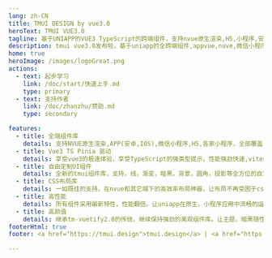 ```yaml
---
lang: zh-CN
title: TMUI DESIGN by vue3.0
heroText: TMUI VUE3.0
tagline: 基于UNIAPP的VUE3 TypeScript的跨端组件，支持nvue原生渲染,H5,小程序,安卓,IOS等全端组件库
description: tmui vue3.0发布啦，基于uniapp的全跨端组件,appvue,nuve,微信小程序，淘宝，京东等小程序,H5的支持
home: true
heroImage: /images/logoGreat.png
actions:
  - text: 起步学习
    link: /doc/start/快速上手.md
    type: primary
  - text: 支持作者
    link: /doc/zhanzhu/赞助.md
    type: secondary

features:
  - title: 全端组件库
    details: 支持NVUE原生渲染,APP(安卓,IOS),微信小程序,H5,各家小程序，全部覆盖，一库在手，遍地走!
  - title: Vue3 TS Pinia 驱动
    details: 享受vue3的极速体验，享受TypeScript的强类型提示，性能强劲快速,vite编译速度极快。
  - title: 自由定制UI组件
    details: 全新的tmui组件库，支持，线，渐变，暗黑，背景，圆角，投影等全方位的自定，每个组件都享有个性化的权力，不再千篇一律！
  - title: CSS布局库
    details: 一如既往的支持，在nvue和其它端下的高效率布局神器，让布局不再受困于css样式逐个编写，而是让你不写css就能布局原生页面。
  - title: 高性能
    details: 所有组件采用最新特性，性能翻倍。让uniapp在原生，小程序应用中流畅的运行，极致丝滑的体验。
  - title: 高颜值
    details: 继承tm-vuetify2.0的传统，继续保持强劲的美观组件库。让主题，暗黑随性切换。
footerHtml: true
footer: <a href="https://tmui.design">tmui.design</a> | <a href="https://jx2d.cn" target="_blank">tm-vuetify 2.0</a> |  <a href="https://beian.miit.gov.cn/#/Integrated/index" target="_blank">赣ICP备16005577号-4</a> <br><div style="margin-top:12px;"><span style="font-size:12px">友情链接：</span><a style="font-size:12px" href="https://www.diygw.com/" target="_blank">UniApp可视化源码</a></div>

---
```


